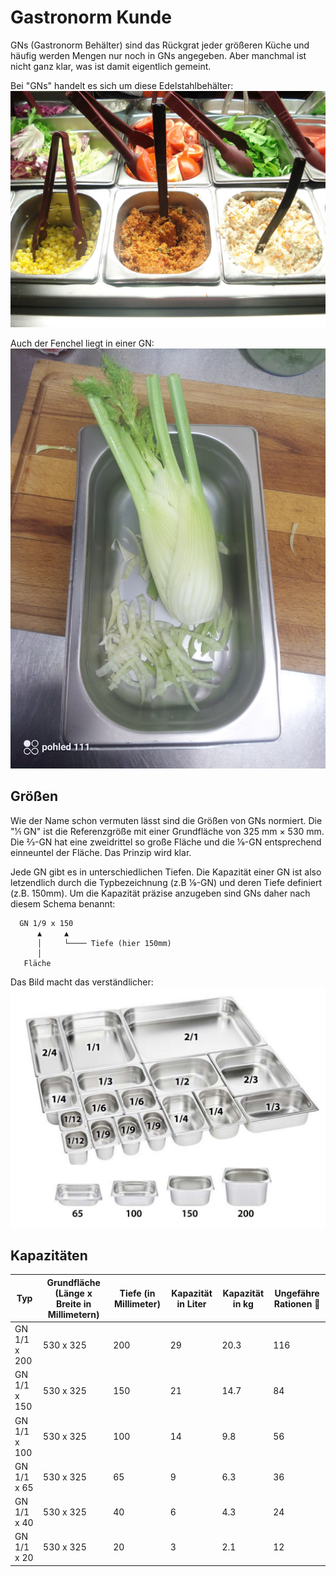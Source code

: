 # Gastronorm Kunde

GNs (Gastronorm Behälter) sind das Rückgrat jeder größeren Küche und häufig werden Mengen nur noch in GNs angegeben. Aber manchmal ist nicht ganz klar, was ist damit eigentlich gemeint.

Bei "GNs" handelt es sich um diese Edelstahlbehälter:
![In GNs serviertes Salatbuffet](images/Salad_bar.JPG)

Auch der Fenchel liegt in einer GN:
![Ein Fenchel in einer GN](images/fenchel_in_gn.jpg)

## Größen

Wie der Name schon vermuten lässt sind die Größen von GNs normiert. Die "1⁄1 GN" ist die Referenzgröße mit einer Grundfläche von 325 mm × 530 mm. Die 2⁄3-GN hat eine zweidrittel so große Fläche und die 1⁄9-GN entsprechend einneuntel der Fläche. Das Prinzip wird klar.

Jede GN gibt es in unterschiedlichen Tiefen. Die Kapazität einer GN ist also letzendlich durch die Typbezeichnung (z.B 1⁄9-GN) und deren Tiefe definiert (z.B. 150mm). Um die Kapazität präzise anzugeben sind GNs daher nach diesem Schema benannt:

```
  GN 1/9 x 150
      ▲     ▲
      │     └──── Tiefe (hier 150mm)
      │
   Fläche
```



Das Bild macht das verständlicher:
![](images/GN_sizes.png)

## Kapazitäten


| Typ     | Grundfläche (Länge x Breite in Millimetern) | Tiefe (in Millimeter) | Kapazität in Liter | Kapazität in kg | Ungefähre Rationen 🍛 |
|--------------|---------------------------------------|-----------------------------|--------------------|-----------------|--------------------|
| GN 1/1 x 200 | 530 x 325                             | 200                         | 29                 | 20.3            | 116                |
| GN 1/1 x 150 | 530 x 325                             | 150                         | 21                 | 14.7            | 84                 |
| GN 1/1 x 100 | 530 x 325                             | 100                         | 14                 | 9.8             | 56                 |
| GN 1/1 x 65  | 530 x 325                             | 65                          | 9                  | 6.3             | 36                 |
| GN 1/1 x 40  | 530 x 325                             | 40                          | 6                  | 4.3             | 24                 |
| GN 1/1 x 20  | 530 x 325                             | 20                          | 3                  | 2.1             | 12                 |
